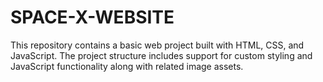 # SPACE-X-WEBSITE

This repository contains a basic web project built with HTML, CSS, and JavaScript. The project structure includes support for custom styling and JavaScript functionality along with related image assets.
